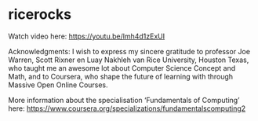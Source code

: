 # ricerocks

Watch video here: 
https://youtu.be/lmh4d1zExUI

Acknowledgments:
I wish to express my sincere gratitude to professor Joe Warren, Scott Rixner en Luay Nakhleh van Rice University, Houston Texas, who taught me an awesome lot about Computer Science Concept and Math, and to Coursera, who shape the future of learning with through Massive Open Online Courses.

More information about the specialisation ‘Fundamentals of Computing’ here:
https://www.coursera.org/specializations/fundamentalscomputing2

